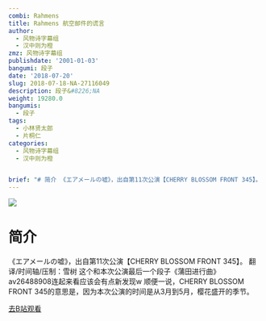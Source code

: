 ```yaml
---
combi: Rahmens
title: Rahmens 航空邮件的谎言
author:
  - 风物诗字幕组
  - 汉中则为橙
zmz: 风物诗字幕组
publishdate: '2001-01-03'
bangumi: 段子
date: '2018-07-20'
slug: 2018-07-18-NA-27116049
description: 段子&#8226;NA
weight: 19280.0
bangumis:
  - 段子
tags:
  - 小林贤太郎
  - 片桐仁
categories:
  - 风物诗字幕组
  - 汉中则为橙


brief: "# 简介 《エアメールの嘘》，出自第11次公演【CHERRY BLOSSOM FRONT 345】。 翻译/时间轴/压制：雪树 这个和本次公演最后一个段子《蒲田进行曲》av26488908连起来看应该会有点新发现w 顺便一说，CHERRY BLOSSOM FRONT 345的意思是，因为本次公演的时间是从3月到5月，樱花盛开的季节。"
---
```

![](https://i.imgur.com/iQxdhqk.jpg)
# 简介  
《エアメールの嘘》，出自第11次公演【CHERRY BLOSSOM FRONT 345】。
翻译/时间轴/压制：雪树
这个和本次公演最后一个段子《蒲田进行曲》av26488908连起来看应该会有点新发现w
顺便一说，CHERRY BLOSSOM FRONT 345的意思是，因为本次公演的时间是从3月到5月，樱花盛开的季节。  

[去B站观看](https://www.bilibili.com/video/av27116049/)
 
